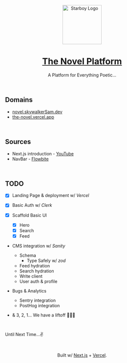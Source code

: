 <div align="center">
    <a href="https://skywalkerSam.dev">
        <img src="https://github.com/starboy-inc.png" alt="Starboy Logo" height=128>
    </a>
    <h1><a href="https://novel.skywalkersam.dev">The Novel Platform</a></h1>        
    A Platform for Everything Poetic...
</div>

&nbsp;

## Domains

- [novel.skywalkerSam.dev](https://novel.skywalkersam.dev)
- [the-novel.vercel.app](https://the-novel.vercel.app)

&nbsp;

## Sources

- Next.js introduction - [YouTube](https://www.youtube.com/watch?v=Zq5fmkH0T78)
- NavBar - [Flowbite](https://flowbite.com/docs/components/navbar/#user-menu-dropdown)

&nbsp;

## TODO

- [x] Landing Page & deployment w/ *Vercel*

- [x] Basic Auth w/ *Clerk*

- [X] Scaffold Basic UI
    - [X] Hero
    - [X] Search
    - [X] Feed

- CMS integration w/ *Sanity*
    - Schema
        - Type Safely w/ *zod*
    - Feed hydration
    - Search hydration
    - Write client
    - User auth & profile

- Bugs & Analytics
    - Sentry integration
    - PostHog integration

- & 3, 2, 1... We have a liftoff 🚀🎉🎉

&nbsp;

Until Next Time...✌️

&nbsp;

<div align="center">
<p>Built w/ <a href="https://nextjs.org">Next.js</a> + <a href="https://vercel.com">Vercel</a>.</p>
</div>

